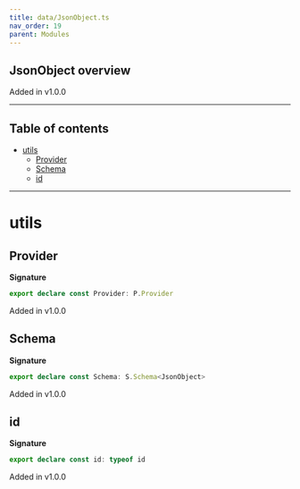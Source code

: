 ```yaml
---
title: data/JsonObject.ts
nav_order: 19
parent: Modules
---
```


## JsonObject overview

Added in v1.0.0

---

<h2 class="text-delta">Table of contents</h2>

- [utils](#utils)
  - [Provider](#provider)
  - [Schema](#schema)
  - [id](#id)

---

# utils

## Provider

**Signature**

```ts
export declare const Provider: P.Provider
```

Added in v1.0.0

## Schema

**Signature**

```ts
export declare const Schema: S.Schema<JsonObject>
```

Added in v1.0.0

## id

**Signature**

```ts
export declare const id: typeof id
```

Added in v1.0.0
